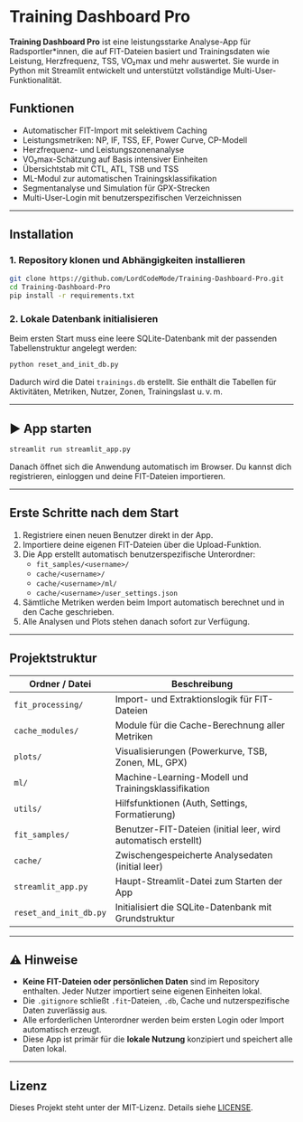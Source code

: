 # Training Dashboard Pro

**Training Dashboard Pro** ist eine leistungsstarke Analyse-App für Radsportler*innen, die auf FIT-Dateien basiert und Trainingsdaten wie Leistung, Herzfrequenz, TSS, VO₂max und mehr auswertet. Sie wurde in Python mit Streamlit entwickelt und unterstützt vollständige Multi-User-Funktionalität.

##  Funktionen

- Automatischer FIT-Import mit selektivem Caching
- Leistungsmetriken: NP, IF, TSS, EF, Power Curve, CP-Modell
- Herzfrequenz- und Leistungszonenanalyse
- VO₂max-Schätzung auf Basis intensiver Einheiten
- Übersichtstab mit CTL, ATL, TSB und TSS
- ML-Modul zur automatischen Trainingsklassifikation
- Segmentanalyse und Simulation für GPX-Strecken
- Multi-User-Login mit benutzerspezifischen Verzeichnissen

---

##  Installation

### 1. Repository klonen und Abhängigkeiten installieren

```bash
git clone https://github.com/LordCodeMode/Training-Dashboard-Pro.git
cd Training-Dashboard-Pro
pip install -r requirements.txt
```

### 2. Lokale Datenbank initialisieren

Beim ersten Start muss eine leere SQLite-Datenbank mit der passenden Tabellenstruktur angelegt werden:

```bash
python reset_and_init_db.py
```

Dadurch wird die Datei `trainings.db` erstellt. Sie enthält die Tabellen für Aktivitäten, Metriken, Nutzer, Zonen, Trainingslast u. v. m.

---

## ▶ App starten

```bash
streamlit run streamlit_app.py
```

Danach öffnet sich die Anwendung automatisch im Browser. Du kannst dich registrieren, einloggen und deine FIT-Dateien importieren.

---

##  Erste Schritte nach dem Start

1. Registriere einen neuen Benutzer direkt in der App.
2. Importiere deine eigenen FIT-Dateien über die Upload-Funktion.
3. Die App erstellt automatisch benutzerspezifische Unterordner:
   - `fit_samples/<username>/`
   - `cache/<username>/`
   - `cache/<username>/ml/`
   - `cache/<username>/user_settings.json`
4. Sämtliche Metriken werden beim Import automatisch berechnet und in den Cache geschrieben.
5. Alle Analysen und Plots stehen danach sofort zur Verfügung.

---

##  Projektstruktur

| Ordner / Datei          | Beschreibung                                                   |
|-------------------------|----------------------------------------------------------------|
| `fit_processing/`       | Import- und Extraktionslogik für FIT-Dateien                   |
| `cache_modules/`        | Module für die Cache-Berechnung aller Metriken                 |
| `plots/`                | Visualisierungen (Powerkurve, TSB, Zonen, ML, GPX)             |
| `ml/`                   | Machine-Learning-Modell und Trainingsklassifikation            |
| `utils/`                | Hilfsfunktionen (Auth, Settings, Formatierung)                 |
| `fit_samples/`          | Benutzer-FIT-Dateien (initial leer, wird automatisch erstellt) |
| `cache/`                | Zwischengespeicherte Analysedaten (initial leer)               |
| `streamlit_app.py`      | Haupt-Streamlit-Datei zum Starten der App                      |
| `reset_and_init_db.py`  | Initialisiert die SQLite-Datenbank mit Grundstruktur           |

---

## ⚠️ Hinweise

- **Keine FIT-Dateien oder persönlichen Daten** sind im Repository enthalten. Jeder Nutzer importiert seine eigenen Einheiten lokal.
- Die `.gitignore` schließt `.fit`-Dateien, `.db`, Cache und nutzerspezifische Daten zuverlässig aus.
- Alle erforderlichen Unterordner werden beim ersten Login oder Import automatisch erzeugt.
- Diese App ist primär für die **lokale Nutzung** konzipiert und speichert alle Daten lokal.

---

##  Lizenz

Dieses Projekt steht unter der MIT-Lizenz. Details siehe [LICENSE](./LICENSE).
